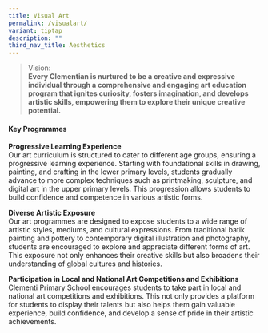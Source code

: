 ```yaml
---
title: Visual Art
permalink: /visualart/
variant: tiptap
description: ""
third_nav_title: Aesthetics
---
```

<blockquote>
<p>Vision:
<br><strong>Every Clementian is nurtured to be a creative and expressive individual through a comprehensive and engaging art education program that ignites curiosity, fosters imagination, and develops artistic skills, empowering them to explore their unique creative potential.</strong>
</p>
</blockquote>
<h4><strong>Key Programmes</strong></h4>
<p><strong>Progressive Learning Experience</strong>
<br>Our art curriculum is structured to cater to different age groups, ensuring
a progressive learning experience. Starting with foundational skills in
drawing, painting, and crafting in the lower primary levels, students gradually
advance to more complex techniques such as printmaking, sculpture, and
digital art in the upper primary levels. This progression allows students
to build confidence and competence in various artistic forms.</p>
<p><strong>Diverse Artistic Exposure</strong>
<br>Our art programmes are designed to expose students to a wide range of
artistic styles, mediums, and cultural expressions. From traditional batik
painting and pottery to contemporary digital illustration and photography,
students are encouraged to explore and appreciate different forms of art.
This exposure not only enhances their creative skills but also broadens
their understanding of global cultures and histories.</p>
<p><strong>Participation in Local and National Art Competitions and Exhibitions </strong>
<br>Clementi Primary School encourages students to take part in local and
national art competitions and exhibitions. This not only provides a platform
for students to display their talents but also helps them gain valuable
experience, build confidence, and develop a sense of pride in their artistic
achievements.</p>